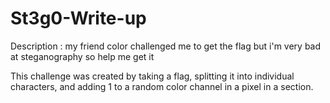 # St3g0-Write-up

Description :
my friend color challenged me to get the flag but i'm very bad at steganography so help me get it 

This challenge was created by taking a flag, splitting it into individual characters, and adding 1 to a random color channel in a pixel in a section. 
